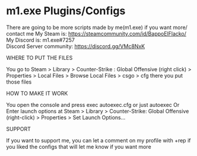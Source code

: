 # m1.exe Plugins/Configs
There are going to be more scripts made by me(m1.exe) if you want more/ contact me
My Steam is: https://steamcommunity.com/id/BappoElFlacko/           
My Discord is: m1.exe#7257                   
Discord Server community: https://discord.gg/VMc8NxK

WHERE TO PUT THE FILES

You go to Steam > Library > Counter-Strike : Global Offensive (right click) > Properties > Local Files > Browse Local Files > csgo > cfg
there you put those files              

HOW TO MAKE IT WORK

You open the console and press exec autoexec.cfg or just autoexec
Or Enter launch options at Steam > Library > Counter-Strike: Global Offensive (right-click) > Properties > Set Launch Options...


SUPPORT

If you want to support me, you can let a comment on my profile with +rep if you liked the configs
that will let me know if you want more


